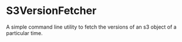 # S3VersionFetcher
A simple command line utility to fetch the versions of an s3 object of a particular time.
